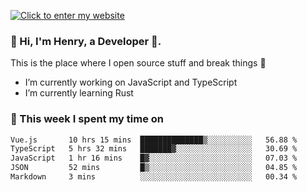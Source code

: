 [![Click to enter my website](https://github.com/zh30/zh30/assets/7930156/44b2b06d-750e-442d-a707-701903917b3b)](https://zhanghe.dev) 

### 👋 Hi, I'm Henry, a Developer 🚀.

This is the place where I open source stuff and break things :rofl:

- I’m currently working on JavaScript and TypeScript
- I’m currently learning Rust

### 💪 This week I spent my time on

<!--START_SECTION:waka-->

```txt
Vue.js       10 hrs 15 mins  ██████████████▒░░░░░░░░░░   56.88 %
TypeScript   5 hrs 32 mins   ███████▓░░░░░░░░░░░░░░░░░   30.69 %
JavaScript   1 hr 16 mins    █▓░░░░░░░░░░░░░░░░░░░░░░░   07.03 %
JSON         52 mins         █▒░░░░░░░░░░░░░░░░░░░░░░░   04.85 %
Markdown     3 mins          ░░░░░░░░░░░░░░░░░░░░░░░░░   00.34 %
```

<!--END_SECTION:waka-->
